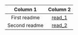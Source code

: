 



| Column 1     | Column 2     |
| :-------:     | :----------: |
|First readme  | [read_1](read_1.md) |
|Second readme| [read_2](read.md) |